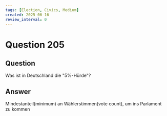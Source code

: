 ```yaml
---
tags: [Election, Civics, Medium]
created: 2025-06-16
review_interval: 0
---
```


# Question 205

## Question

Was ist in Deutschland die "5%-Hürde"?

## Answer

Mindestanteil(minimum) an Wählerstimmen(vote count), um ins Parlament zu kommen
